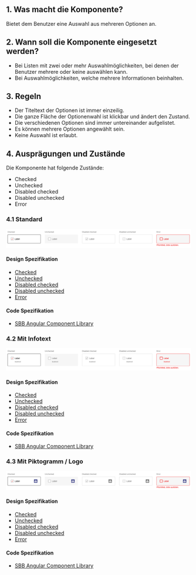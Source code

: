 ## 1. Was macht die Komponente?
Bietet dem Benutzer eine Auswahl aus mehreren Optionen an.

## 2. Wann soll die Komponente eingesetzt werden? 
* Bei Listen mit zwei oder mehr Auswahlmöglichkeiten, bei denen der Benutzer mehrere oder keine auswählen kann.
* Bei Auswahlmöglichkeiten, welche mehrere Informationen beinhalten.

## 3. Regeln
* Der Titeltext der Optionen ist immer einzeilig.
* Die ganze Fläche der Optionenwahl ist klickbar und ändert den Zustand.
* Die verschiedenen Optionen sind immer untereinander aufgelistet.
* Es können mehrere Optionen angewählt sein.
* Keine Auswahl ist erlaubt.

## 4. Ausprägungen und Zustände
Die Komponente hat folgende Zustände:
* Checked
* Unchecked
* Disabled checked
* Disabled unchecked
* Error

### 4.1 Standard
![Darstellung der Komponente Checkboxpanel in der Ausprägung Standard](https://raw.githubusercontent.com/sbb-design-systems/design-system-website-documentation/master/documentation/components/checkboxpanel/images/checkboxpanel_default.png 'class: image')

#### Design Spezifikation
* [Checked](https://www.sketch.com/s/80f12b3b-58e5-4b4c-98cd-c553bae18db0/a/ZAnz7v#Inspector)
* [Unchecked](https://www.sketch.com/s/80f12b3b-58e5-4b4c-98cd-c553bae18db0/a/J9JwmM#Inspector)
* [Disabled checked](https://www.sketch.com/s/80f12b3b-58e5-4b4c-98cd-c553bae18db0/a/vOQPk1#Inspector)
* [Disabled unchecked](https://www.sketch.com/s/80f12b3b-58e5-4b4c-98cd-c553bae18db0/a/4e5z8x#Inspector)
* [Error](https://www.sketch.com/s/80f12b3b-58e5-4b4c-98cd-c553bae18db0/a/ewdAWz#Inspector)

#### Code Spezifikation
* [SBB Angular Component Library](https://angular.app.sbb.ch/angular/components/checkbox-panel?variant=standard)

### 4.2 Mit Infotext
![Darstellung der Komponente Checkboxpanel mit zusätzlichem Hinweistext](https://raw.githubusercontent.com/sbb-design-systems/design-system-website-documentation/master/documentation/components/checkboxpanel/images/checkboxpanel_infotext.png 'class: image')

#### Design Spezifikation
* [Checked](https://www.sketch.com/s/80f12b3b-58e5-4b4c-98cd-c553bae18db0/a/GLdVeY#Inspector)
* [Unchecked](https://www.sketch.com/s/80f12b3b-58e5-4b4c-98cd-c553bae18db0/a/OzREl8#Inspector)
* [Disabled checked](https://www.sketch.com/s/80f12b3b-58e5-4b4c-98cd-c553bae18db0/a/mjKVez#Inspector)
* [Disabled unchecked](https://www.sketch.com/s/80f12b3b-58e5-4b4c-98cd-c553bae18db0/a/DKwRJq#Inspector)
* [Error](https://www.sketch.com/s/80f12b3b-58e5-4b4c-98cd-c553bae18db0/a/apaO7v#Inspector)

#### Code Spezifikation
* [SBB Angular Component Library](https://angular.app.sbb.ch/angular/components/checkbox-panel?variant=standard)

### 4.3 Mit Piktogramm / Logo
![Darstellung der Komponente Checkboxpanel mit zusätzlichem Piktogramm oder Logo](https://raw.githubusercontent.com/sbb-design-systems/design-system-website-documentation/master/documentation/components/checkboxpanel/images/checkboxpanel_picto.png 'class: image')

#### Design Spezifikation
* [Checked](https://www.sketch.com/s/80f12b3b-58e5-4b4c-98cd-c553bae18db0/a/ApRlEz#Inspector)
* [Unchecked](https://www.sketch.com/s/80f12b3b-58e5-4b4c-98cd-c553bae18db0/a/0Z7b8O#Inspector)
* [Disabled checked](https://www.sketch.com/s/80f12b3b-58e5-4b4c-98cd-c553bae18db0/a/lgGp44#Inspector)
* [Disabled unchecked](https://www.sketch.com/s/80f12b3b-58e5-4b4c-98cd-c553bae18db0/a/kPQ1v9#Inspector)
* [Error](https://www.sketch.com/s/80f12b3b-58e5-4b4c-98cd-c553bae18db0/a/ozDKOx#Inspector)

#### Code Spezifikation
* [SBB Angular Component Library](https://angular.app.sbb.ch/angular/components/checkbox-panel?variant=standard)
